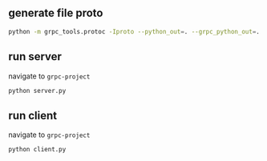 ## generate file proto

```bash
python -m grpc_tools.protoc -Iproto --python_out=. --grpc_python_out=. proto/greeter.proto
```

## run server

navigate to `grpc-project`

```bash
python server.py
```

## run client

navigate to `grpc-project`

```bash
python client.py
```
